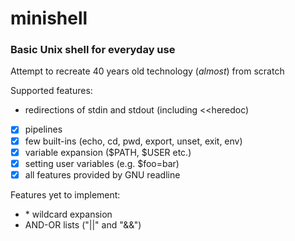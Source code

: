 # minishell
### Basic Unix shell for everyday use
Attempt to recreate 40 years old technology (*almost*) from scratch

Supported features:
- redirections of stdin and stdout (including <<heredoc)
- [x] pipelines
- [x] few built-ins (echo, cd, pwd, export, unset, exit, env)
- [x] variable expansion ($PATH, $USER etc.)
- [x] setting user variables (e.g. $foo=bar)
- [x] all features provided by GNU readline

Features yet to implement:
- \* wildcard expansion
- AND-OR lists ("||" and "&&")

